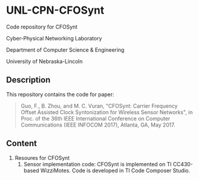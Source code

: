# UNL-CPN-CFOSynt
Code repository for CFOSynt

Cyber-Physical Networking Laboratory

Department of Computer Science & Engineering

University of Nebraska-Lincoln

## Description
This repository contains the code for paper:

>Guo, F., B. Zhou, and M. C. Vuran, "CFOSynt: Carrier Frequency Offset Assisted Clock Syntonization for Wireless Sensor Networks", in Proc. of the 36th IEEE International Conference on Computer Communications (IEEE INFOCOM 2017), Atlanta, GA, May 2017.

## Content  
1. Resoures for CFOSynt
    1. Sensor implementation code: CFOSynt is implemented on TI CC430-based WizziMotes. Code is developed in TI Code Composer Studio.
